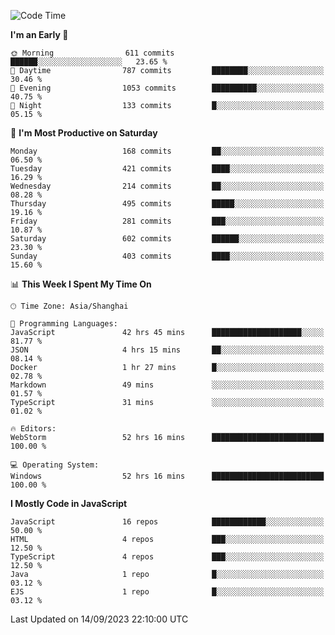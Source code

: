 <!--START_SECTION:waka-->
![Code Time](http://img.shields.io/badge/Code%20Time-2%2C675%20hrs%2047%20mins-blue)

**I'm an Early 🐤** 

```text
🌞 Morning                611 commits         ██████░░░░░░░░░░░░░░░░░░░   23.65 % 
🌆 Daytime                787 commits         ████████░░░░░░░░░░░░░░░░░   30.46 % 
🌃 Evening                1053 commits        ██████████░░░░░░░░░░░░░░░   40.75 % 
🌙 Night                  133 commits         █░░░░░░░░░░░░░░░░░░░░░░░░   05.15 % 
```
📅 **I'm Most Productive on Saturday** 

```text
Monday                   168 commits         ██░░░░░░░░░░░░░░░░░░░░░░░   06.50 % 
Tuesday                  421 commits         ████░░░░░░░░░░░░░░░░░░░░░   16.29 % 
Wednesday                214 commits         ██░░░░░░░░░░░░░░░░░░░░░░░   08.28 % 
Thursday                 495 commits         █████░░░░░░░░░░░░░░░░░░░░   19.16 % 
Friday                   281 commits         ███░░░░░░░░░░░░░░░░░░░░░░   10.87 % 
Saturday                 602 commits         ██████░░░░░░░░░░░░░░░░░░░   23.30 % 
Sunday                   403 commits         ████░░░░░░░░░░░░░░░░░░░░░   15.60 % 
```


📊 **This Week I Spent My Time On** 

```text
🕑︎ Time Zone: Asia/Shanghai

💬 Programming Languages: 
JavaScript               42 hrs 45 mins      ████████████████████░░░░░   81.77 % 
JSON                     4 hrs 15 mins       ██░░░░░░░░░░░░░░░░░░░░░░░   08.14 % 
Docker                   1 hr 27 mins        █░░░░░░░░░░░░░░░░░░░░░░░░   02.78 % 
Markdown                 49 mins             ░░░░░░░░░░░░░░░░░░░░░░░░░   01.57 % 
TypeScript               31 mins             ░░░░░░░░░░░░░░░░░░░░░░░░░   01.02 % 

🔥 Editors: 
WebStorm                 52 hrs 16 mins      █████████████████████████   100.00 % 

💻 Operating System: 
Windows                  52 hrs 16 mins      █████████████████████████   100.00 % 
```

**I Mostly Code in JavaScript** 

```text
JavaScript               16 repos            ████████████░░░░░░░░░░░░░   50.00 % 
HTML                     4 repos             ███░░░░░░░░░░░░░░░░░░░░░░   12.50 % 
TypeScript               4 repos             ███░░░░░░░░░░░░░░░░░░░░░░   12.50 % 
Java                     1 repo              █░░░░░░░░░░░░░░░░░░░░░░░░   03.12 % 
EJS                      1 repo              █░░░░░░░░░░░░░░░░░░░░░░░░   03.12 % 
```




 Last Updated on 14/09/2023 22:10:00 UTC
<!--END_SECTION:waka-->

<!--
**likaiqiang/likaiqiang** is a ✨ _special_ ✨ repository because its `README.md` (this file) appears on your GitHub profile.

Here are some ideas to get you started:

- 🔭 I’m currently working on ...
- 🌱 I’m currently learning ...
- 👯 I’m looking to collaborate on ...
- 🤔 I’m looking for help with ...
- 💬 Ask me about ...
- 📫 How to reach me: ...
- 😄 Pronouns: ...
- ⚡ Fun fact: ...
-->
